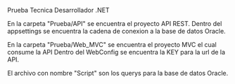 Prueba Tecnica Desarrollador .NET

En la carpeta "Prueba/API" se encuentra el proyecto API REST.
Dentro del appsettings se encuentra la cadena de conexion a la base de datos Oracle.

En la carpeta "Prueba/Web_MVC" se encuentra el proyecto MVC el cual consume la API
Dentro del WebConfig se encuentra la KEY para la url de la API.

El archivo con nombre "Script" son los querys para la base de datos Oracle.